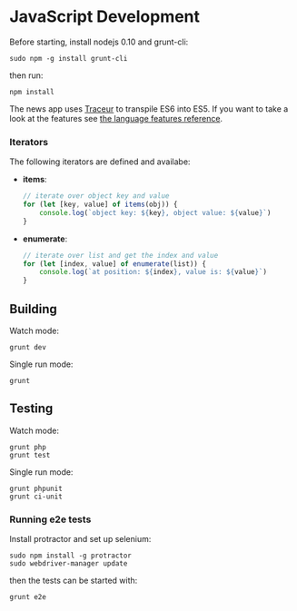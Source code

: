 # JavaScript Development
Before starting, install nodejs 0.10 and grunt-cli:

	sudo npm -g install grunt-cli

then run:

	npm install

The news app uses [Traceur](https://github.com/google/traceur-compiler) to transpile ES6 into ES5. If you want to take a look at the features see [the language features reference](https://github.com/google/traceur-compiler/wiki/LanguageFeatures#language-features).

### Iterators
The following iterators are defined and availabe:

* **items**:

	```js
	// iterate over object key and value
	for (let [key, value] of items(obj)) {
		console.log(`object key: ${key}, object value: ${value}`)
	}
	```
* **enumerate**:

	```js
	// iterate over list and get the index and value
	for (let [index, value] of enumerate(list)) {
		console.log(`at position: ${index}, value is: ${value}`)
	}
	```

## Building
Watch mode:

	grunt dev

Single run mode:

	grunt

## Testing
Watch mode:

	grunt php
	grunt test

Single run mode:

	grunt phpunit
	grunt ci-unit

### Running e2e tests
Install protractor and set up selenium:

	sudo npm install -g protractor
	sudo webdriver-manager update

then the tests can be started with:

	grunt e2e

